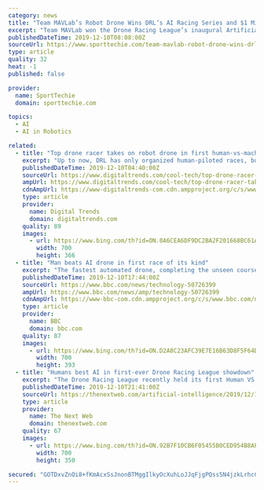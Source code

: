 ```yaml
---
category: news
title: "Team MAVLab’s Robot Drone Wins DRL’s AI Racing Series and $1 Million Prize"
excerpt: "Team MAVLab won the Drone Racing League’s inaugural Artificial Intelligence Robotic Racing circuit on Friday ... Kocher finished the course five seconds faster than MAVLab’s robot-operated challenger, showing that, for now, humans still hold an edge over machines. “We are incredibly excited for Team MAVLab, who designed the winning ..."
publishedDateTime: 2019-12-10T08:08:00Z
sourceUrl: https://www.sporttechie.com/team-mavlab-robot-drone-wins-drl-ai-racing-series
type: article
quality: 32
heat: -1
published: false

provider:
  name: SportTechie
  domain: sporttechie.com

topics:
  - AI
  - AI in Robotics

related:
  - title: "Top drone racer takes on robot drone in first human-vs-machine clash"
    excerpt: "Up to now, DRL has only organized human-piloted races, but with autonomous technology making big advances, it wanted to launch the first Artificial Intelligence Robotic Racing (AIRR) contest to pit humans against machines. Wearing a pair of first-person-view goggles, Kocher flew his quadcopter through the obstacle course at high speed in just 6 ..."
    publishedDateTime: 2019-12-10T04:40:00Z
    sourceUrl: https://www.digitaltrends.com/cool-tech/top-drone-racer-takes-on-robot-drone-in-first-human-vs-machine-clash/
    ampUrl: https://www.digitaltrends.com/cool-tech/top-drone-racer-takes-on-robot-drone-in-first-human-vs-machine-clash/?amp
    cdnAmpUrl: https://www-digitaltrends-com.cdn.ampproject.org/c/s/www.digitaltrends.com/cool-tech/top-drone-racer-takes-on-robot-drone-in-first-human-vs-machine-clash/?amp
    type: article
    provider:
      name: Digital Trends
      domain: digitaltrends.com
    quality: 89
    images:
      - url: https://www.bing.com/th?id=ON.0A6CEA6DF9DC2BA2F201668BC61A3DC8
        width: 700
        height: 366
  - title: "Man beats AI drone in first race of its kind"
    excerpt: "The fastest automated drone, completing the unseen course in 12 seconds without the use of GPS or any human intervention, won a $1m (£0.76m) prize. Organisers the Drone Racing League predicts AI-powered drones will dominate the competition by 2023. Its first artificial-intelligence robotic racing contest was the result of a collaboration ..."
    publishedDateTime: 2019-12-10T17:44:00Z
    sourceUrl: https://www.bbc.com/news/technology-50726399
    ampUrl: https://www.bbc.com/news/amp/technology-50726399
    cdnAmpUrl: https://www-bbc-com.cdn.ampproject.org/c/s/www.bbc.com/news/amp/technology-50726399
    type: article
    provider:
      name: BBC
      domain: bbc.com
    quality: 87
    images:
      - url: https://www.bing.com/th?id=ON.D2A8C23AFC39E7E16B63D8F5F64D73D3
        width: 700
        height: 393
  - title: "Humans best AI in first-ever Drone Racing League showdown"
    excerpt: "The Drone Racing League recently held its first Human VS AI match, pitting a drone helmed by AI developed by Delft University of Technology’s MavLab against one flown by human pilot Gabriel Kocher. Despite early race hype, MavLab’s machine took a big “L” as Kocher flew away with the victory, running the course in half the time it took ..."
    publishedDateTime: 2019-12-10T21:41:00Z
    sourceUrl: https://thenextweb.com/artificial-intelligence/2019/12/10/humans-best-ai-in-first-ever-drone-racing-league-showdown/
    type: article
    provider:
      name: The Next Web
      domain: thenextweb.com
    quality: 67
    images:
      - url: https://www.bing.com/th?id=ON.92B7F10CB6F05455B0CED954B8AF44EA
        width: 700
        height: 350

secured: "GOTDxvZnOi8+fKmAcxSsJnonBTMggIlkyOcXuhLoJJqFjgPQss5N4jzkLrhcCNYeOscs8Z6Xc+njnZ400HoifvOj/klfXGuVhYy5cnGY3dSAzfRe5cnJw6cp92hkzn65QjdWgCcNQpSM+1DDoNuM0YiplfbB4L3L8pwq4w8Cv0UI9EyDJgjxqMS4/D3W9jXg3KK8zly5EzmwB+cZRGy1REt8MviFu8vIJ97cZ3lJuD1cNym2xOOR0sTDFAw0q+SKuvrWR0ueXSbRGNcxZo+AmQ==;0FlwuDHZVdbklce2jEjWGQ=="
---
```


